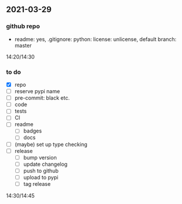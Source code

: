 ## 2021-03-29 

### github repo

* readme: yes, .gitignore: python: license: unlicense, default branch: master

14:20/14:30

### to do

* [x] repo
* [ ] reserve pypi name
* [ ] pre-commit: black etc.
* [ ] code
* [ ] tests
* [ ] CI
* [ ] readme
  * [ ] badges
  * [ ] docs
* [ ] (maybe) set up type checking
* [ ] release
  * [ ] bump version
  * [ ] update changelog
  * [ ] push to github
  * [ ] upload to pypi
  * [ ] tag release

14:30/14:45

